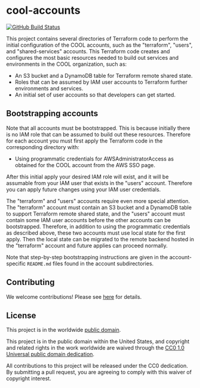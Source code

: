 # cool-accounts #

[![GitHub Build Status](https://github.com/cisagov/cool-terraform-account/workflows/build/badge.svg)](https://github.com/cisagov/cool-terraform-account/actions)

This project contains several directories of Terraform code to perform
the initial configuration of the COOL accounts, such as the
"terraform", "users", and "shared-services" accounts.  This Terraform
code creates and configures the most basic resources needed to build
out services and environments in the COOL organization, such as:

* An S3 bucket and a DynamoDB table for Terraform remote shared state.
* Roles that can be assumed by IAM user accounts to Terraform further
  environments and services.
* An initial set of user accounts so that developers can get started.

## Bootstrapping accounts ##

Note that all accounts must be bootstrapped.  This is because
initially there is no IAM role that can be assumed to build out these
resources.  Therefore for each account you must first apply the
Terraform code in the corresponding directory with:

* Using programmatic credentials for AWSAdministratorAccess as
  obtained for the COOL account from the AWS SSO page.

After this initial apply your desired IAM role will exist, and it will
be assumable from your IAM user that exists in the "users"
account. Therefore you can apply future changes using your IAM user
credentials.

The "terraform" and "users" accounts require even more special
attention.  The "terraform" account must contain an S3 bucket and a
DynamoDB table to support Terraform remote shared state, and the
"users" account must contain some IAM user accounts before the other
accounts can be bootstrapped.  Therefore, in addition to using the
programmatic credentials as described above, these two accounts must
use local state for the first apply.  Then the local state can be
migrated to the remote backend hosted in the "terraform" account and
future applies can proceed normally.

Note that step-by-step bootstrapping instructions are given in the
account-specific `README.md` files found in the account
subdirectories.

## Contributing ##

We welcome contributions!  Please see [here](CONTRIBUTING.md) for
details.

## License ##

This project is in the worldwide [public domain](LICENSE).

This project is in the public domain within the United States, and
copyright and related rights in the work worldwide are waived through
the [CC0 1.0 Universal public domain
dedication](https://creativecommons.org/publicdomain/zero/1.0/).

All contributions to this project will be released under the CC0
dedication. By submitting a pull request, you are agreeing to comply
with this waiver of copyright interest.
